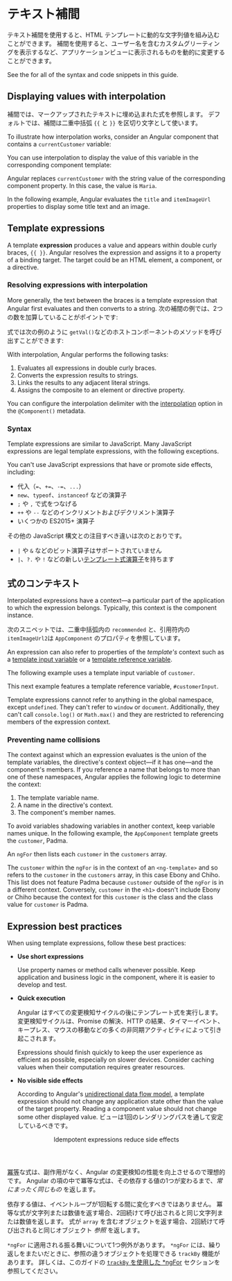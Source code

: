 # テキスト補間

テキスト補間を使用すると、HTML テンプレートに動的な文字列値を組み込むことができます。
補間を使用すると、ユーザー名を含むカスタムグリーティングを表示するなど、アプリケーションビューに表示されるものを動的に変更することができます。

<div class="alert is-helpful">

See the <live-example></live-example> for all of the syntax and code snippets in this guide.

</div>

## Displaying values with interpolation

補間では、マークアップされたテキストに埋め込まれた式を参照します。
デフォルトでは、補間は二重中括弧 `{{` と `}}` を区切り文字として使います。

To illustrate how interpolation works, consider an Angular component that contains a `currentCustomer` variable:

<code-example path="interpolation/src/app/app.component.ts" region="customer" header="src/app/app.component.ts"></code-example>

You can use interpolation to display the value of this variable in the corresponding component template:

<code-example path="interpolation/src/app/app.component.html" region="interpolation-example1" header="src/app/app.component.html"></code-example>

Angular replaces `currentCustomer` with the string value of the corresponding component property.
In this case, the value is `Maria`.

In the following example, Angular evaluates the `title` and `itemImageUrl` properties to display some title text and an image.

<code-example path="interpolation/src/app/app.component.html" region="component-property" header="src/app/app.component.html"></code-example>

## Template expressions

A template **expression** produces a value and appears within double curly braces, `{{ }}`.
Angular resolves the expression and assigns it to a property of a binding target.
The target could be an HTML element, a component, or a directive.

### Resolving expressions with interpolation

More generally, the text between the braces is a template expression that Angular first evaluates and then converts to a string.
次の補間の例では、2つの数を加算していることがポイントです:

<code-example path="interpolation/src/app/app.component.html" region="convert-string" header="src/app/app.component.html"></code-example>

式では次の例のように `getVal()`などのホストコンポーネントのメソッドを呼び出すことができます:

<code-example path="interpolation/src/app/app.component.html" region="invoke-method" header="src/app/app.component.html"></code-example>

With interpolation, Angular performs the following tasks:

1. Evaluates all expressions in double curly braces.
1. Converts the expression results to strings.
1. Links the results to any adjacent literal strings.
1. Assigns the composite to an element or directive property.

<div class="alert is-helpful">

You can configure the interpolation delimiter with the [interpolation](api/core/Component#interpolation) option in the `@Component()` metadata.

</div>

### Syntax

Template expressions are similar to JavaScript.
Many JavaScript expressions are legal template expressions, with the following exceptions.

You can't use JavaScript expressions that have or promote side effects, including:

* 代入（`=`、`+=`、`-=`、`...`）
* `new`、`typeof`、`instanceof` などの演算子
* <code>;</code> や <code>,</code> で式をつなげる
* `++` や `--` などのインクリメントおよびデクリメント演算子
* いくつかの ES2015+ 演算子

その他の JavaScript 構文との注目すべき違いは次のとおりです。

* `|` や `&` などのビット演算子はサポートされていません
* `|`、`?.` や `!` などの新しい[テンプレート式演算子](guide/template-expression-operators)を持ちます

## 式のコンテキスト

Interpolated expressions have a context&mdash;a particular part of the application to which the expression belongs.
Typically, this context is the component instance.

次のスニペットでは、二重中括弧内の `recommended` と、引用符内の `itemImageUrl2`は `AppComponent` のプロパティを参照しています。

<code-example path="interpolation/src/app/app.component.html" region="component-context" header="src/app/app.component.html"></code-example>

An expression can also refer to properties of the _template's_ context such as a [template input variable](guide/built-in-directives#template-input-variables) or a [template reference variable](guide/template-reference-variables).

The following example uses a template input variable of `customer`.

<code-example path="interpolation/src/app/app.component.html" region="template-input-variable" header="src/app/app.component.html (template input variable)"></code-example>

This next example features a template reference variable, `#customerInput`.

<code-example path="interpolation/src/app/app.component.html" region="template-reference-variable" header="src/app/app.component.html (template reference variable)"></code-example>

<div class="alert is-helpful">

Template expressions cannot refer to anything in the global namespace, except `undefined`.
They can't refer to `window` or `document`.
Additionally, they can't call `console.log()` or `Math.max()` and they are restricted to referencing members of the expression context.

</div>

### Preventing name collisions

The context against which an expression evaluates is the union of the template variables, the directive's context object&mdash;if it has one&mdash;and the component's members.
If you reference a name that belongs to more than one of these namespaces, Angular  applies the following logic to determine the context:

1. The template variable name.
1. A name in the directive's context.
1. The component's member names.

To avoid variables shadowing variables in another context, keep variable names unique.
In the following example, the `AppComponent` template greets the `customer`, Padma.

An `ngFor` then lists each `customer` in the `customers` array.

<code-example path="interpolation/src/app/app.component.1.ts" region="var-collision" header="src/app/app.component.ts"></code-example>

The `customer` within the `ngFor` is in the context of an `<ng-template>` and so refers to the `customer` in the `customers` array, in this case Ebony and Chiho.
This list does not feature Padma because `customer` outside of the `ngFor` is in a different context.
Conversely, `customer` in the `<h1>` doesn't include Ebony or Chiho because the context for this `customer` is the class and the class value for `customer` is Padma.

## Expression best practices

When using template expressions, follow these best practices:

* **Use short expressions**

  Use property names or method calls whenever possible.
  Keep application and business logic in the component, where it is easier to develop and test.

* **Quick execution**

  Angular はすべての変更検知サイクルの後にテンプレート式を実行します。
  変更検知サイクルは、Promise の解決、HTTP の結果、タイマーイベント、キープレス、マウスの移動などの多くの非同期アクティビティによって引き起こされます。

  Expressions should finish quickly to keep the user experience as efficient as possible, especially on slower devices.
  Consider caching values when their computation requires greater resources.

* **No visible side effects**

  According to Angular's [unidirectional data flow model](guide/glossary#unidirectional-data-flow), a template expression should not change any application state other than the value of the target property.
  Reading a component value should not change some other displayed value.
  ビューは1回のレンダリングパスを通して安定しているべきです。

<div class="callout is-important">
  <header>Idempotent expressions reduce side effects</header>

  [冪等](https://en.wikipedia.org/wiki/Idempotence)な式は、副作用がなく、Angular の変更検知の性能を向上させるので理想的です。
  Angular の項の中で冪等な式は、その依存する値の1つが変わるまで、*常にまったく同じもの* を返します。

  依存する値は、イベントループが1回転する間に変化すべきではありません。
  冪等な式が文字列または数値を返す場合、2回続けて呼び出されると同じ文字列または数値を返します。
  式が `array` を含むオブジェクトを返す場合、2回続けて呼び出されると同じオブジェクト *参照* を返します。

</div>

<div class="alert is-important">

  `*ngFor` に適用される振る舞いについて1つ例外があります。
  `*ngFor` には、繰り返しをまたいだときに、参照の違うオブジェクトを処理できる `trackBy` 機能があります。
  詳しくは、このガイドの [`trackBy` を使用した *ngFor](guide/built-in-directives#ngfor-with-trackby) セクションを参照してください。

</div>
